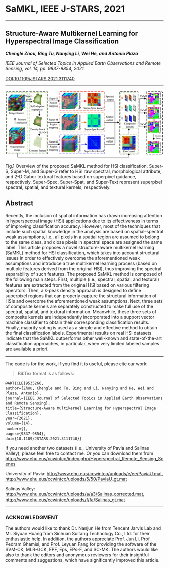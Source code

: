 
# SaMKL, IEEE J-STARS, 2021
---
## Structure-Aware Multikernel Learning for Hyperspectral Image Classification

***Chengle Zhou, Bing Tu, Nanying Li, Wei He, and Antonio Plaza***

*IEEE Journal of Selected Topics in Applied Earth Observations and Remote Sensing, vol. 14, pp. 9837-9854, 2021.*

[DOI:10.1109/JSTARS.2021.3111740](https://ieeexplore.ieee.org/document/9535266)

---

![FIg.1](https://github.com/chengle-zhou/MY-IMAGE/raw/main/SaMKL/framework.png)

Fig.1 Overview of the proposed SaMKL method for HSI classification. Super-S, Super-M, and Super-G refer to HSI raw spectral, morphological attribute, and 2-D Gabor textural features based on superpixel guidance, respectively.  Super-Spec, Super-Spat, and Super-Text represent superpixel spectral, spatial, and textural kernels, respectively.



## Abstract

Recently, the inclusion of spatial information has drawn increasing attention in hyperspectral image (HSI) applications due to its effectiveness in terms of improving classification accuracy. However, most of the techniques that include such spatial knowledge in the analysis are based on spatial–spectral weak assumptions, i.e., all pixels in a spatial region are assumed to belong
to the same class, and close pixels in spectral space are assigned the same label. This article proposes a novel structure-aware multikernel learning (SaMKL) method for HSI classification, which takes into account structural issues in order to effectively overcome the aforementioned weak assumptions and introduce a true multikernel learning process (based on multiple features derived from the original HSI), thus improving the spectral separability of such features. The proposed SaMKL method is composed of the following main steps. First, multiple (i.e., spectral, spatial, and textural) features are extracted from the original HSI based on various filtering operators. Then, a k-peak density approach is designed to define superpixel regions that can properly capture the structural information of HSIs and overcome the aforementioned weak assumptions. Next, three sets of composite kernels are separately constructed to make full use of the spectral, spatial, and textural information. Meanwhile, these three sets of composite kernels are independently incorporated into a support vector machine classifier to obtain their corresponding classification results. Finally, majority voting is used as a simple and effective method to obtain the final classification labels. Experimental results on real HSI datasets indicate that the SaMKL outperforms other well-known and state-of-the-art classification approaches, in particular, when very limited labeled samples are available a priori.


---

The code is for the work, if you find it is useful, please cite our work:
> BibTex format is as follows:
> 
	@ARTICLE{9535266,
	author={Zhou, Chengle and Tu, Bing and Li, Nanying and He, Wei and Plaza, Antonio},
    journal={IEEE Journal of Selected Topics in Applied Earth Observations and Remote Sensing}, 
    title={Structure-Aware Multikernel Learning for Hyperspectral Image Classification}, 
    year={2021},
    volume={14},
    number={},
    pages={9837-9854},
    doi={10.1109/JSTARS.2021.3111740}}

If you need another two datasets (i.e., University of Pavia and Salinas Valley), please feel free to contact me. Or you can download them from http://www.ehu.eus/ccwintco/index.php/Hyperspectral_Remote_Sensing_Scenes

University of Pavia: http://www.ehu.eus/ccwintco/uploads/e/ee/PaviaU.mat, http://www.ehu.eus/ccwintco/uploads/5/50/PaviaU_gt.mat

Salinas Valley: http://www.ehu.eus/ccwintco/uploads/a/a3/Salinas_corrected.mat, http://www.ehu.eus/ccwintco/uploads/f/fa/Salinas_gt.mat

---


### ACKNOWLEDGMENT

The authors would like to thank Dr. Nanjun He from Tencent Jarvis Lab and Mr. Siyuan Huang from Sichuan Suitang Technology Co., Ltd. for their enthusiastic help. In addition, the authors appreciate Prof. Jun Li, Prof. Pedram Ghamisi, and Prof. Leyuan Fang for providing the software of the SVM-CK, MLR-GCK, EPF, Eps, EPs-F, and SC-MK. The authors would like also to thank the editors and anonymous reviewers for their insightful comments and suggestions, which have significantly improved this article.
